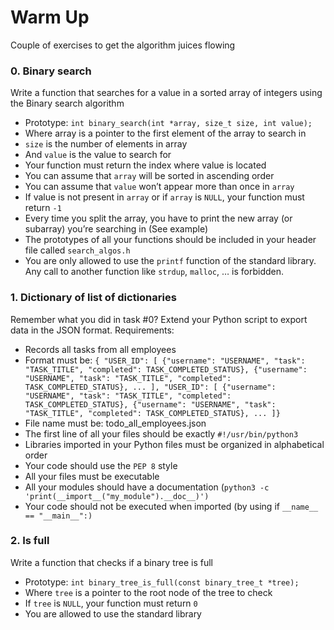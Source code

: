 # Warm Up
Couple of exercises to get the algorithm juices flowing

### 0. Binary search
Write a function that searches for a value in a sorted array of integers using the Binary search algorithm
- Prototype: `int binary_search(int *array, size_t size, int value);`
- Where array is a pointer to the first element of the array to search in
- `size` is the number of elements in array
- And `value` is the value to search for
- Your function must return the index where value is located
- You can assume that `array` will be sorted in ascending order
- You can assume that `value` won’t appear more than once in `array`
- If value is not present in `array` or if `array` is `NULL`, your function must return `-1`
- Every time you split the array, you have to print the new array (or subarray) you’re searching in (See example)
- The prototypes of all your functions should be included in your header file called `search_algos.h`
- You are only allowed to use the `printf` function of the standard library. Any call to another function like `strdup`, `malloc`, … is forbidden.

### 1. Dictionary of list of dictionaries
Remember what you did in task #0? Extend your Python script to export data in the JSON format.
Requirements:
- Records all tasks from all employees
- Format must be: `{ "USER_ID": [ {"username": "USERNAME", "task": "TASK_TITLE", "completed": TASK_COMPLETED_STATUS}, {"username": "USERNAME", "task": "TASK_TITLE", "completed": TASK_COMPLETED_STATUS}, ... ], "USER_ID": [ {"username": "USERNAME", "task": "TASK_TITLE", "completed": TASK_COMPLETED_STATUS}, {"username": "USERNAME", "task": "TASK_TITLE", "completed": TASK_COMPLETED_STATUS}, ... ]}`
- File name must be: todo_all_employees.json
- The first line of all your files should be exactly `#!/usr/bin/python3`
- Libraries imported in your Python files must be organized in alphabetical order
- Your code should use the `PEP 8` style
- All your files must be executable
- All your modules should have a documentation (`python3 -c 'print(__import__("my_module").__doc__)')`
- Your code should not be executed when imported (by using if `__name__ == "__main__":)`

### 2. Is full
Write a function that checks if a binary tree is full
- Prototype: `int binary_tree_is_full(const binary_tree_t *tree);`
- Where `tree` is a pointer to the root node of the tree to check
- If `tree` is `NULL`, your function must return `0`
- You are allowed to use the standard library
